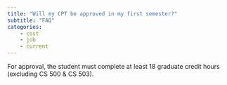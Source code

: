 ```yaml
---
title: "Will my CPT be approved in my first semester?"
subtitle: "FAQ"
categories:
    - cost
    - job
    - current
---
```

For approval, the student must complete at least 18 graduate credit hours (excluding CS 500 & CS 503).